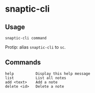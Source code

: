 snaptic-cli
===========

Usage
-----

    snaptic-cli command

Protip: alias `snaptic-cli` to `sc`.

Commands
--------

    help          Display this help message
    list          List all notes
    add <text>    Add a note
    delete <id>   Delete a note
